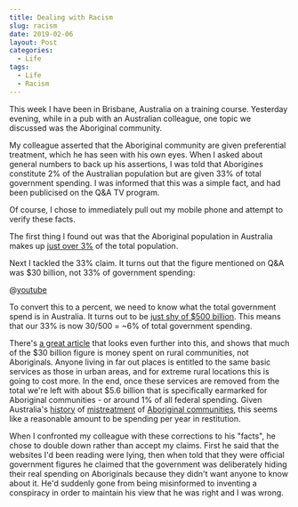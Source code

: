 ```yaml
---
title: Dealing with Racism
slug: racism
date: 2019-02-06
layout: Post
categories:
  - Life
tags:
  - Life
  - Racism
---
```


This week I have been in Brisbane, Australia on a training course. Yesterday evening, while in a pub with an Australian colleague, one topic we discussed was the Aboriginal community.

<!-- more -->

My colleague asserted that the Aboriginal community are given preferential treatment, which he has seen with his own eyes. When I asked about general numbers to back up his assertions, I was told that Aborigines constitute 2% of the Australian population but are given 33% of total government spending. I was informed that this was a simple fact, and had been publicised on the Q&A TV program.

Of course, I chose to immediately pull out my mobile phone and attempt to verify these facts.

The first thing I found out was that the Aboriginal population in Australia makes up [just over 3%](https://www.creativespirits.info/aboriginalculture/people/aboriginal-population-in-australia) of the total population.

Next I tackled the 33% claim. It turns out that the figure mentioned on Q&A was \$30 billion, not 33% of government spending:

@[youtube](https://youtu.be/cqVduXaslVc)

To convert this to a percent, we need to know what the total government spend is in Australia. It turns out to be [just shy of \$500 billion](https://www.abc.net.au/news/2018-05-08/federal-budget-2018-sliced-diced-interactive/9723604#spending/breakdown/2019/general-public-services). This means that our 33% is now 30/500 = ~6% of total government spending.

There's [a great article](https://theconversation.com/factcheck-qanda-is-30-billion-spent-every-year-on-500-000-indigenous-people-in-australia-64658) that looks even further into this, and shows that much of the $30 billion figure is money spent on rural communities, not Aboriginals. Anyone living in far out places is entitled to the same basic services as those in urban areas, and for extreme rural locations this is going to cost more. In the end, once these services are removed from the total we're left with about $5.6 billion that is specifically earmarked for Aboriginal communities - or around 1% of all federal spending. Given Australia's [history](https://www.news.com.au/national/politics/what-life-was-like-for-aboriginal-people-during-colonisation/news-story/0f3abec359c78d216d9315664eda132c) of [mistreatment](https://www.creativespirits.info/aboriginalculture/history/australia-has-a-history-of-aboriginal-slavery) of [Aboriginal communities](https://australianstogether.org.au/discover/australian-history/stolen-generations/), this seems like a reasonable amount to be spending per year in restitution.

When I confronted my colleague with these corrections to his "facts", he chose to double down rather than accept my claims. First he said that the websites I'd been reading were lying, then when told that they were official government figures he claimed that the government was deliberately hiding their real spending on Aboriginals because they didn't want anyone to know about it. He'd suddenly gone from being misinformed to inventing a conspiracy in order to maintain his view that he was right and I was wrong.

